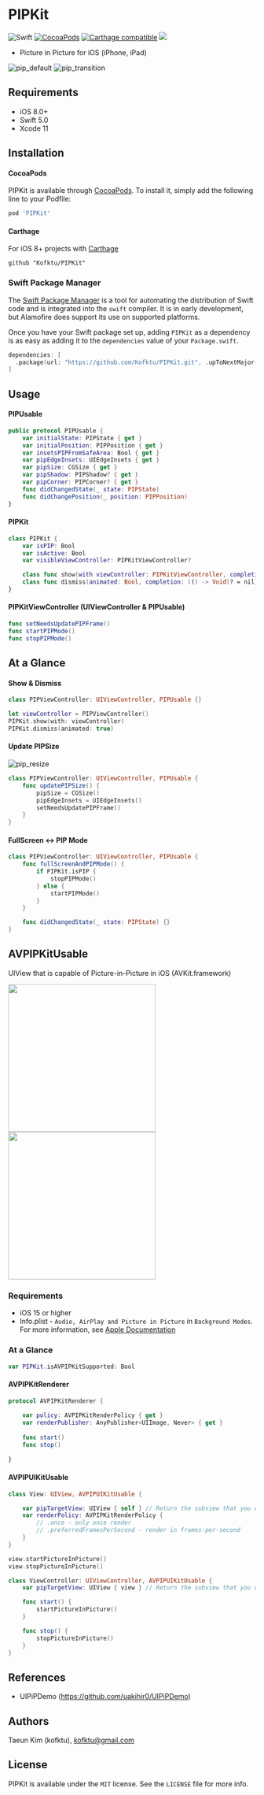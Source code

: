 # PIPKit

![Swift](https://img.shields.io/badge/Swift-5.0-orange.svg)
[![CocoaPods](http://img.shields.io/cocoapods/v/PIPKit.svg?style=flat)](http://cocoapods.org/?q=name%3APIPKit%20author%3AKofktu)
[![Carthage compatible](https://img.shields.io/badge/Carthage-compatible-4BC51D.svg?style=flat)](https://github.com/Carthage/Carthage)
<a href="https://swift.org/package-manager/"><img src="https://img.shields.io/badge/SPM-supported-DE5C43.svg?style=flat"></a>

- Picture in Picture for iOS (iPhone, iPad)

![pip_default](/Screenshot/default.gif)
![pip_transition](/Screenshot/transition.gif)

## Requirements
- iOS 8.0+
- Swift 5.0
- Xcode 11

## Installation

#### CocoaPods
PIPKit is available through [CocoaPods](http://cocoapods.org). To install
it, simply add the following line to your Podfile:

```ruby
pod 'PIPKit'
```

#### Carthage
For iOS 8+ projects with [Carthage](https://github.com/Carthage/Carthage)

```
github "Kofktu/PIPKit"
```

### Swift Package Manager

The [Swift Package Manager](https://swift.org/package-manager/) is a tool for automating the distribution of Swift code and is integrated into the `swift` compiler. It is in early development, but Alamofire does support its use on supported platforms.

Once you have your Swift package set up, adding `PIPKit` as a dependency is as easy as adding it to the `dependencies` value of your `Package.swift`.

```swift
dependencies: [
  .package(url: "https://github.com/Kofktu/PIPKit.git", .upToNextMajor(from: "1.0.0"))
]
```

## Usage

#### PIPUsable

```swift
public protocol PIPUsable {
    var initialState: PIPState { get }
    var initialPosition: PIPPosition { get }
    var insetsPIPFromSafeArea: Bool { get }
    var pipEdgeInsets: UIEdgeInsets { get }
    var pipSize: CGSize { get }
    var pipShadow: PIPShadow? { get }
    var pipCorner: PIPCorner? { get }
    func didChangedState(_ state: PIPState)
    func didChangePosition(_ position: PIPPosition)
}

```

#### PIPKit

```swift
class PIPKit {
    var isPIP: Bool
    var isActive: Bool
    var visibleViewController: PIPKitViewController?

    class func show(with viewController: PIPKitViewController, completion: (() -> Void)? = nil)
    class func dismiss(animated: Bool, completion: (() -> Void)? = nil)
}
```

#### PIPKitViewController (UIViewController & PIPUsable)
```swift
func setNeedsUpdatePIPFrame()
func startPIPMode()
func stopPIPMode()
```

## At a Glance

#### Show & Dismiss
```swift
class PIPViewController: UIViewController, PIPUsable {}

let viewController = PIPViewController()
PIPKit.show(with: viewController)
PIPKit.dismiss(animated: true)
```

#### Update PIPSize

![pip_resize](/Screenshot/resize.gif)

```swift
class PIPViewController: UIViewController, PIPUsable {
    func updatePIPSize() {
        pipSize = CGSize()
        pipEdgeInsets = UIEdgeInsets()
        setNeedsUpdatePIPFrame()
    }
}
```

#### FullScreen <-> PIP Mode
```swift
class PIPViewController: UIViewController, PIPUsable {
    func fullScreenAndPIPMode() {
        if PIPKit.isPIP {
            stopPIPMode()    
        } else {
            startPIPMode()
        }
    }

    func didChangedState(_ state: PIPState) {}
}
```

## AVPIPKitUsable
UIView that is capable of Picture-in-Picture in iOS (AVKit.framework)

<img src=https://user-images.githubusercontent.com/1860205/147901957-8716f857-3f7b-4d76-927f-e218d36137b1.PNG width=300> <img src=https://user-images.githubusercontent.com/1860205/147901962-aa23c82f-aeeb-4e8e-b840-e70397465f6d.PNG width=300>

### Requirements
- iOS 15 or higher
- Info.plist - `Audio, AirPlay and Picture in Picture` in `Background Modes`. For more information, see [Apple Documentation](https://developer.apple.com/documentation/avfoundation/media_playback_and_selection/creating_a_basic_video_player_ios_and_tvos/enabling_background_audio)

### At a Glance

```swift
var PIPKit.isAVPIPKitSupported: Bool
```

#### AVPIPKitRenderer

```swift
protocol AVPIPKitRenderer {
    
    var policy: AVPIPKitRenderPolicy { get }
    var renderPublisher: AnyPublisher<UIImage, Never> { get }
    
    func start()
    func stop()
    
}
```

#### AVPIPUIKitUsable
```swift
class View: UIView, AVPIPUIKitUsable {

    var pipTargetView: UIView { self } // Return the subview that you want to show.
    var renderPolicy: AVPIPKitRenderPolicy {
        // .once - only once render
        // .preferredFramesPerSecond - render in frames-per-second
    }
}

view.startPictureInPicture()
view.stopPictureInPicture()

class ViewController: UIViewController, AVPIPUIKitUsable {
    var pipTargetView: UIView { view } // Return the subview that you want to show.

    func start() {
        startPictureInPicture()
    }

    func stop() {
        stopPictureInPicture()
    }
}
```

## References

- UIPiPDemo (https://github.com/uakihir0/UIPiPDemo)

## Authors

Taeun Kim (kofktu), <kofktu@gmail.com>

## License

PIPKit is available under the ```MIT``` license. See the ```LICENSE``` file for more info.
